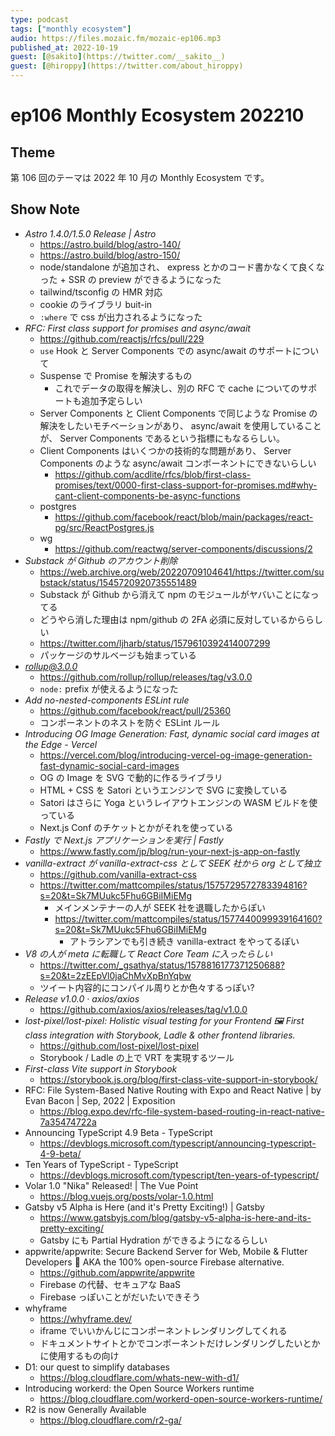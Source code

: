 ```yaml
---
type: podcast
tags: ["monthly ecosystem"]
audio: https://files.mozaic.fm/mozaic-ep106.mp3
published_at: 2022-10-19
guest: [@sakito](https://twitter.com/__sakito__)
guest: [@hiroppy](https://twitter.com/about_hiroppy)
---
```


# ep106 Monthly Ecosystem 202210

## Theme

第 106 回のテーマは 2022 年 10 月の Monthly Ecosystem です。


## Show Note

- *Astro 1.4.0/1.5.0 Release | Astro*
  - https://astro.build/blog/astro-140/
  - https://astro.build/blog/astro-150/
  - node/standalone が追加され、 express とかのコード書かなくて良くなった + SSR の preview ができるようになった
  - tailwind/tsconfig の HMR 対応
  - cookie のライブラリ buit-in
  - `:where` で css が出力されるようになった
- *RFC: First class support for promises and async/await*
  - https://github.com/reactjs/rfcs/pull/229
  - `use` Hook と Server Components での async/await のサポートについて
  - Suspense で Promise を解決するもの
    - これでデータの取得を解決し、別の RFC で cache についてのサポートも追加予定らしい
  - Server Components と Client Components で同じような Promise の解決をしたいモチベーションがあり、 async/await を使用していることが、 Server Components であるという指標にもなるらしい。
  - Client Components はいくつかの技術的な問題があり、 Server Components のような async/await コンポーネントにできないらしい
    - https://github.com/acdlite/rfcs/blob/first-class-promises/text/0000-first-class-support-for-promises.md#why-cant-client-components-be-async-functions
  - postgres
    - https://github.com/facebook/react/blob/main/packages/react-pg/src/ReactPostgres.js
  - wg
    - https://github.com/reactwg/server-components/discussions/2
- *Substack が Github のアカウント削除*
  - https://web.archive.org/web/20220709104641/https://twitter.com/substack/status/1545720920735551489
  - Substack が Github から消えて npm のモジュールがヤバいことになってる
  - どうやら消した理由は npm/github の 2FA 必須に反対しているかららしい
  - https://twitter.com/ljharb/status/1579610392414007299
  - パッケージのサルベージも始まっている
- *rollup@3.0.0*
  - https://github.com/rollup/rollup/releases/tag/v3.0.0
  - `node:` prefix が使えるようになった
- *Add no-nested-components ESLint rule*
  - https://github.com/facebook/react/pull/25360
  - コンポーネントのネストを防ぐ ESLint ルール
- *Introducing OG Image Generation: Fast, dynamic social card images at the Edge - Vercel*
  - https://vercel.com/blog/introducing-vercel-og-image-generation-fast-dynamic-social-card-images
  - OG の Image を SVG で動的に作るライブラリ
  - HTML + CSS を Satori というエンジンで SVG に変換している
  - Satori はさらに Yoga というレイアウトエンジンの WASM ビルドを使っている
  - Next.js Conf のチケットとかがそれを使っている
- *Fastly で Next.js アプリケーションを実行 | Fastly*
  - https://www.fastly.com/jp/blog/run-your-next-js-app-on-fastly
- *vanilla-extract が vanilla-extract-css として SEEK 社から org として独立*
  - https://github.com/vanilla-extract-css
  - https://twitter.com/mattcompiles/status/1575729572783394816?s=20&t=Sk7MUukc5Fhu6GBiIMiEMg
    - メインメンテナーの人が SEEK 社を退職したからぽい
    - https://twitter.com/mattcompiles/status/1577440099939164160?s=20&t=Sk7MUukc5Fhu6GBiIMiEMg
      - アトラシアンでも引き続き vanilla-extract をやってるぽい
- *V8 の人が meta に転職して React Core Team に入ったらしい*
  - https://twitter.com/_gsathya/status/1578816177371250688?s=20&t=2zEEpVl0jaChMvXpBnYqbw
  - ツイート内容的にコンパイル周りとか色々するっぽい?
- *Release v1.0.0 · axios/axios*
  - https://github.com/axios/axios/releases/tag/v1.0.0
- *lost-pixel/lost-pixel: Holistic visual testing for your Frontend 🖼 First class integration with Storybook, Ladle & other frontend libraries.*
  - https://github.com/lost-pixel/lost-pixel
  - Storybook / Ladle の上で VRT を実現するツール
- *First-class Vite support in Storybook*
  - https://storybook.js.org/blog/first-class-vite-support-in-storybook/
- RFC: File System-Based Native Routing with Expo and React Native | by Evan Bacon | Sep, 2022 | Exposition
  - https://blog.expo.dev/rfc-file-system-based-routing-in-react-native-7a35474722a
- Announcing TypeScript 4.9 Beta - TypeScript
  - https://devblogs.microsoft.com/typescript/announcing-typescript-4-9-beta/
- Ten Years of TypeScript - TypeScript
  - https://devblogs.microsoft.com/typescript/ten-years-of-typescript/
- Volar 1.0 "Nika" Released! | The Vue Point
  - https://blog.vuejs.org/posts/volar-1.0.html
- Gatsby v5 Alpha is Here (and it's Pretty Exciting!) | Gatsby
  - https://www.gatsbyjs.com/blog/gatsby-v5-alpha-is-here-and-its-pretty-exciting/
  - Gatsby にも Partial Hydration ができるようになるらしい
- appwrite/appwrite: Secure Backend Server for Web, Mobile & Flutter Developers 🚀 AKA the 100% open-source Firebase alternative.
  - https://github.com/appwrite/appwrite
  - Firebase の代替、セキュアな BaaS
  - Firebase っぽいことがだいたいできそう
- whyframe
  - https://whyframe.dev/
  - iframe でいいかんじにコンポーネントレンダリングしてくれる
  - ドキュメントサイトとかでコンポーネントだけレンダリングしたいとかに使用するもの向け
- D1: our quest to simplify databases
  - https://blog.cloudflare.com/whats-new-with-d1/
- Introducing workerd: the Open Source Workers runtime
  - https://blog.cloudflare.com/workerd-open-source-workers-runtime/
- R2 is now Generally Available
  - https://blog.cloudflare.com/r2-ga/
